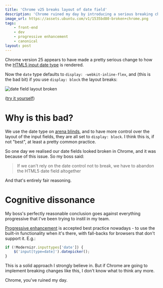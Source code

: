 ```yaml
---
title: 'Chrome v25 breaks layout of date field'
description: 'Chrome ruined my day by introducing a serious breaking change in the update to v25. The HTML5 input date type is likely to display wrong.'
image_url: https://assets.ubuntu.com/v1/1535bd80-broken+chrome.png
tags:
    - front-end
    - dev
    - progressive enhancement
    - canonical
layout: post
---
```


Chrome version 25 appears to have made a pretty serious change to how the [HTML5 input date type](http://www.w3.org/TR/html-markup/input.date.html) is rendered.

Now the `date` type defaults to `display: -webkit-inline-flex`, and (this is the bad bit) if you use `display: block` the layout breaks:

![date field layout broken](//i.imgur.com/K1HqV3L.png)

([try it yourself](http://jsfiddle.net/nottrobin/zjHbv/2/))

Why is this bad?
===

We use the date type on [arena blinds](http://arena-blinds.com),
and to have more control over the layout of the input fields, they are all set to `display: block`.
I think this is, if not "best", at least a pretty common practice.

So one day we realised our date fields looked broken in Chrome, and it was because of this issue. So my boss said:

> If we can't rely on the date control not to break, we have to abandon the HTML5 date field altogether

And that's entirely fair reasoning.

Cognitive dissonance
===

My boss's perfectly reasonable conclusion goes against everything progressive that I've been trying to instil in my team.

[Progressive enhancement](http://en.wikipedia.org/wiki/Progressive_enhancement) is accepted best practice nowadays - to
use the built-in functionality when it's there, with fall-backs for browsers that don't support it. E.g.:

``` javascript
if (!Modernizr.inputtypes['date']) {
    $('input[type=date]').datepicker();
}
```

This is a solid approach I strongly believe in.
But if Chrome are going to implement breaking changes like this, I don't know what to think any more.

Chrome, you've ruined my day.
